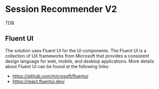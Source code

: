 # Session Recommender V2

TDB

## Fluent UI

The solution uses Fluent UI for the UI components. The Fluent UI is a collection of UX frameworks from Microsoft that provides a consistent design language for web, mobile, and desktop applications. More details about Fluent UI can be found at the following links: 

- https://github.com/microsoft/fluentui
- https://react.fluentui.dev/ 